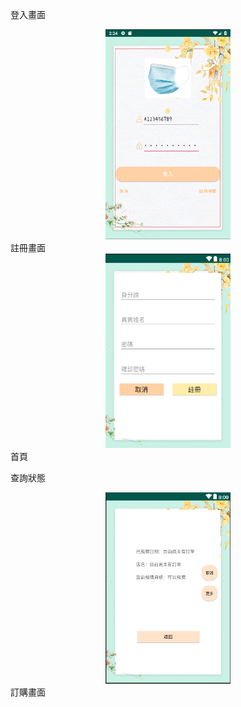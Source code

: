 
登入畫面
<center><img src='./1.png' width='200px'></center>
註冊畫面
<center><img src='./3.png' width='200px'></center>
首頁

查詢狀態
<center><img src='./2.png' width='200px'></center>
訂購畫面
